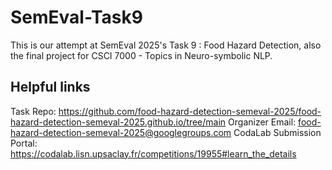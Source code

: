 # SemEval-Task9
This is our attempt at SemEval 2025's Task 9 : Food Hazard Detection, also the final project for CSCI 7000 - Topics in Neuro-symbolic NLP. 

## Helpful links
Task Repo: https://github.com/food-hazard-detection-semeval-2025/food-hazard-detection-semeval-2025.github.io/tree/main
Organizer Email: food-hazard-detection-semeval-2025@googlegroups.com
CodaLab Submission Portal: https://codalab.lisn.upsaclay.fr/competitions/19955#learn_the_details
